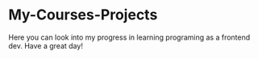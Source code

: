 # My-Courses-Projects
Here you can look into my progress in learning programing as a frontend dev.
Have a great day!
